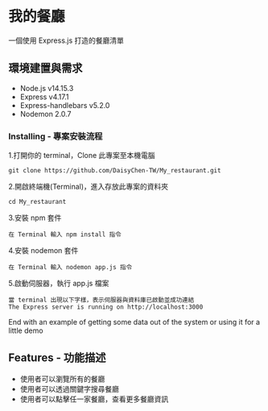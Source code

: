 # 我的餐廳

一個使用 Express.js 打造的餐廳清單

## 環境建置與需求

- Node.js v14.15.3
- Express v4.17.1
- Express-handlebars v5.2.0
- Nodemon 2.0.7

### Installing - 專案安裝流程

1.打開你的 terminal，Clone 此專案至本機電腦

```
git clone https://github.com/DaisyChen-TW/My_restaurant.git
```

2.開啟終端機(Terminal)，進入存放此專案的資料夾

```
cd My_restaurant
```

3.安裝 npm 套件

```
在 Terminal 輸入 npm install 指令
```

4.安裝 nodemon 套件

```
在 Terminal 輸入 nodemon app.js 指令
```

5.啟動伺服器，執行 app.js 檔案

```
當 terminal 出現以下字樣，表示伺服器與資料庫已啟動並成功連結
The Express server is running on http://localhost:3000
```

End with an example of getting some data out of the system or using it for a little demo

## Features - 功能描述

- 使用者可以瀏覽所有的餐廳
- 使用者可以透過關鍵字搜尋餐廳
- 使用者可以點擊任一家餐廳，查看更多餐廳資訊
